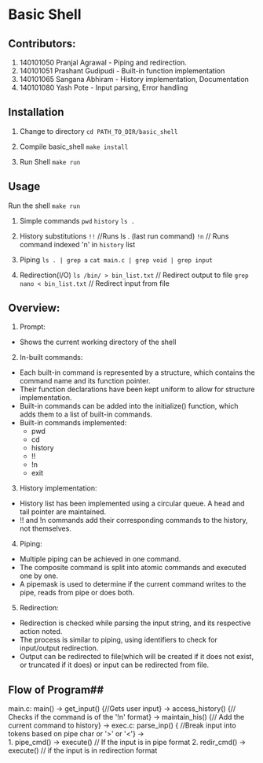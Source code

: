 # Basic Shell #

## Contributors: ##
1. 140101050 Pranjal Agrawal - Piping and redirection.  
2. 140101051 Prashant Gudipudi - Built-in function implementation
3. 140101065 Sangana Abhiram - History implementation, Documentation
4. 140101080 Yash Pote - Input parsing, Error handling


## Installation ##
1. Change to directory
`cd PATH_TO_DIR/basic_shell`

2. Compile basic_shell
`make install`

3. Run Shell
`make run`


## Usage ##
Run the shell
`make run` 

1. Simple commands
`pwd`
`history`
`ls .`

2. History substitutions
`!!` //Runs ls . (last run command)
`!n` // Runs command indexed 'n' in `history` list

3. Piping
`ls . | grep a`
`cat main.c | grep void | grep input`

4. Redirection(I/O)
`ls /bin/ > bin_list.txt` // Redirect output to file 
`grep nano < bin_list.txt` // Redirect input from file



## Overview: ##
1. Prompt:
  * Shows the current working directory of the shell
2. In-built commands:
  * Each built-in command is represented by a structure, which contains the command name and its function pointer.
  * Their function declarations have been kept uniform to allow for structure implementation.
  * Built-in commands can be added into the initialize() function, which adds them to a list of built-in commands.
  * Built-in commands implemented:
    * pwd
    * cd
    * history
    * !!
    * !n
    * exit
3. History implementation:
  * History list has been implemented using a circular queue. A head and tail pointer are maintained.
  * !! and !n commands add their corresponding commands to the history, not themselves.
4. Piping:
  * Multiple piping can be achieved in one command.
  * The composite command is split into atomic commands and executed one by one.
  * A pipemask is used to determine if the current command writes to the pipe, reads from pipe or does both.
5. Redirection:
  * Redirection is checked while parsing the input string, and its respective action noted.
  * The process is similar to piping, using identifiers to check for input/output redirection.
  * Output can be redirected to file(which will be created if it does not exist, or truncated if it does) or input can be redirected from file.



## Flow of Program##
main.c: main() -> get_input() {//Gets user input} -> access_history() {// Checks if the command is of the '!n' format} 
               -> maintain_his() {// Add the current command to history} -> exec.c: parse_inp() { //Break input into tokens based on pipe char or '>' or  '<'} ->  
                      1. pipe_cmd() -> execute()  // If the input is in pipe format
                      2. redir_cmd() -> execute() // if the input is in redirection format
